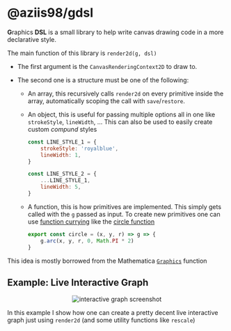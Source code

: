 # @aziis98/gdsl

**G**raphics **DSL** is a small library to help write canvas drawing code in a more declarative
style.

The main function of this library is `render2d(g, dsl)`

-   The first argument is the `CanvasRenderingContext2D` to draw to.

-   The second one is a structure must be one of the following:

    -   An array, this recursively calls `render2d` on every primitive inside the array,
        automatically scoping the call with `save`/`restore`.

    -   An object, this is useful for passing multiple options all in one like `strokeStyle`,
        `lineWidth`, ... This can also be used to easily create custom _compund_ styles

        ```js
        const LINE_STYLE_1 = {
            strokeStyle: 'royalblue',
            lineWidth: 1,
        }

        const LINE_STYLE_2 = {
            ...LINE_STYLE_1,
            lineWidth: 5,
        }
        ```

    -   A function, this is how primitives are implemented. This simply gets called with the `g`
        passed as input. To create new primitives one can use
        [function currying](https://en.wikipedia.org/wiki/Currying) like the
        [circle function](#file-gdsl-js-L43-L45)

        ```js
        export const circle = (x, y, r) => g => {
            g.arc(x, y, r, 0, Math.PI * 2)
        }
        ```

This idea is mostly borrowed from the Mathematica
[`Graphics`](https://reference.wolfram.com/language/ref/Graphics.html) function

## Example: Live Interactive Graph

<p align="center">
<img alt="interactive graph screenshot" src="https://gist.github.com/assets/5204494/911a2dd9-3e12-456a-8766-d0e0fd93413d" />
</p>
    
In this example I show how one can create a pretty decent live interactive graph just using `render2d` (and some utility functions like `rescale`)
